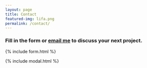 ```yaml
---
layout: page
title: Contact
featured-img: lifa.png
permalink: /contact/
---
```


### Fill in the form or [email me](mailto:{{site.email}}) to discuss your next project.

{% include form.html %}

{% include modal.html %}
